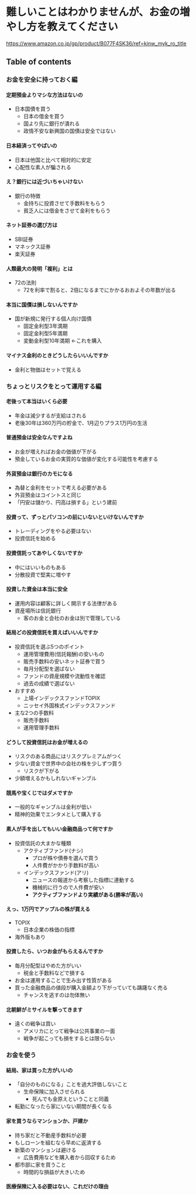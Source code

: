 # 難しいことはわかりませんが、お金の増やし方を教えてください

<https://www.amazon.co.jp/gp/product/B077F4SK36/ref=kinw_myk_ro_title>

## Table of contents

### お金を安全に持っておく編

#### 定期預金よりマシな方法はないの

- 日本国債を買う
  - 日本の借金を買う
  - 国より先に銀行が潰れる
  - 政情不安な新興国の国債は安全ではない

#### 日本経済ってやばいの

- 日本は他国と比べて相対的に安定
- 心配性な素人が騙される

#### え？銀行には近づいちゃいけない

- 銀行の特徴
  - 金持ちに投資させて手数料をもらう
  - 貧乏人には借金をさせて金利をもらう

#### ネット証券の選び方は

- SBI証券
- マネックス証券
- 楽天証券

#### 人類最大の発明「複利」とは

- 72の法則
  - 72を利率で割ると、2倍になるまでにかかるおおよその年数が出る

#### 本当に国債は損しないんですか

- 国が新規に発行する個人向け国債
  - 固定金利型3年満期
  - 固定金利型5年満期
  - 変動金利型10年満期 <-これを購入

#### マイナス金利のときどうしたらいいんですか

- 金利と物価はセットで覚える

### ちょっとリスクをとって運用する編

#### 老後って本当はいくら必要

- 年金は減少するが支給はされる
- 老後30年は360万円の貯金で、1月辺りプラス1万円の生活

#### 普通預金は安全なんですよね

- お金が増えればお金の価値が下がる
- 預金しているお金の実質的な価値が変化する可能性を考慮する

#### 外貨預金は銀行のカモになる

- 為替と金利をセットで考える必要がある
- 外貨預金はコイントスと同じ
- 「円安は儲かり、円高は損する」という建前

#### 投資って、ずっとパソコンの前にいないといけないんですか

- トレーディングをやる必要はない
- 投資信託を始める

#### 投資信託ってあやしくないですか

- 中にはいいものもある
- 分散投資で堅実に増やす

#### 投資した資金は本当に安全

- 運用内容は顧客に詳しく開示する法律がある
- 資産場所は信託銀行
  - 客のお金と会社のお金は別で管理している

#### 結局どの投資信託を買えばいいんですか

- 投資信託を選ぶ5つのポイント
  - 運用管理費用(信託報酬)の安いもの
  - 販売手数料の安いネット証券で買う
  - 毎月分配型を選ばない
  - ファンドの資産規模や流動性を確認
  - 過去の成績で選ばない
- おすすめ
  - 上場インデックスファンドTOPIX
  - ニッセイ外国株式インデックスファンド
- 主な2つの手数料
  - 販売手数料
  - 運用管理手数料

#### どうして投資信託はお金が増えるの

- リスクのある商品にはリスクプレミアムがつく
- 少ない資金で世界中の会社の株を少しずつ買う
  - リスクが下がる
- 少額増えるかもしれないギャンブル

#### 競馬や宝くじではダメですか

- 一般的なギャンブルは金利が低い
- 精神的効果でエンタメとして購入する

#### 素人が手を出してもいい金融商品って何ですか

- 投資信託の大まかな種類
  - アクティブファンド(ナシ)
    - プロが株や債券を選んで買う
    - 人件費がかかり手数料が高い
  - インデックスファンド(アリ)
    - ニュースの報道から考察した指標に連動する
    - 機械的に行うので人件費が安い
    - **アクティブファンドより実績がある(勝率が高い)**

#### えっ、1万円でアップルの株が買える

- TOPIX
  - 日本企業の株価の指標
- 海外版もあり

#### 投資したら、いつお金がもらえるんですか

- 毎月分配型はやめた方がいい
  - 税金と手数料などで損する
- お金は運用することで生み出す性質がある
- 買った金融商品の値段が購入金額より下がっていても躊躇なく売る
  - チャンスを逃すのは勿体無い

#### 北朝鮮がミサイルを撃ってきます

- 遠くの戦争は買い
  - アメリカにとって戦争は公共事業の一面
  - 戦争が起こっても損をするとは限らない

### お金を使う

#### 結局、家は買った方がいいの

- 「自分のものになる」ことを過大評価しないこと
  - 生命保険に加入させられる
    - 死んでも金原えということと同義
- 転勤になったら家にいない期間が長くなる

#### 家を買うならマンションか、戸建か

- 持ち家だと不動産手数料が必要
- もしローンを組むなら早めに返済する
- 新築のマンションは避ける
  - 広告費用などを購入者から回収するため
- 都市部に家を買うこと
  - 時間的な損益が大きいため

#### 医療保険に入る必要はない、これだけの理由
